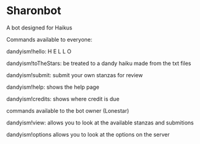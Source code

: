 # Sharonbot

A bot designed for Haikus

Commands available to everyone:

dandyism!hello:
  H E L L O
  
dandyism!toTheStars:
  be treated to a dandy haiku made from the txt files

dandyism!submit:
  submit your own stanzas for review
  
dandyism!help:
  shows the help page
  
dandyism!credits:
  shows where credit is due
  
commands available to the bot owner (Lonestar)

dandyism!view:
  allows you to look at the available stanzas and submitions
  
dandyism!options
  allows you to look at the options on the server

